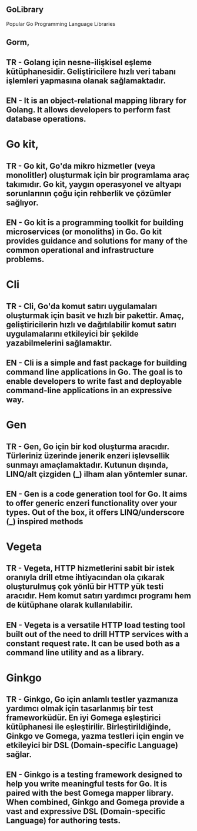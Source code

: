 ## GoLibrary
Popular Go Programming Language Libraries


## Gorm, 
## TR - Golang için nesne-ilişkisel eşleme kütüphanesidir. Geliştiricilere hızlı veri tabanı işlemleri yapmasına olanak sağlamaktadır.
## EN - It is an object-relational mapping library for Golang. It allows developers to perform fast database operations.

# Go kit,
## TR - Go kit, Go'da mikro hizmetler (veya monolitler) oluşturmak için bir programlama araç takımıdır. Go kit, yaygın operasyonel ve altyapı sorunlarının çoğu için rehberlik ve çözümler sağlıyor.
## EN - Go kit is a programming toolkit for building microservices (or monoliths) in Go. Go kit provides guidance and solutions for many of the common operational and infrastructure problems.

# Cli
## TR - Cli, Go'da komut satırı uygulamaları oluşturmak için basit ve hızlı bir pakettir. Amaç, geliştiricilerin hızlı ve dağıtılabilir komut satırı uygulamalarını etkileyici bir şekilde yazabilmelerini sağlamaktır.
## EN - Cli is a simple and fast package for building command line applications in Go. The goal is to enable developers to write fast and deployable command-line applications in an expressive way.

# Gen
## TR - Gen, Go için bir kod oluşturma aracıdır. Türleriniz üzerinde jenerik enzeri işlevsellik sunmayı amaçlamaktadır. Kutunun dışında, LINQ/alt çizgiden (_) ilham alan yöntemler sunar.
## EN - Gen is a code generation tool for Go. It aims to offer generic enzeri functionality over your types. Out of the box, it offers LINQ/underscore (_) inspired methods

# Vegeta
## TR - Vegeta, HTTP hizmetlerini sabit bir istek oranıyla drill etme ihtiyacından ola çıkarak oluşturulmuş çok yönlü bir HTTP yük testi aracıdır. Hem  komut satırı yardımcı programı hem de kütüphane olarak kullanılabilir.
## EN - Vegeta is a versatile HTTP load testing tool built out of the need to drill HTTP services with a constant request rate. It can be used both as a command line utility and as a library.

# Ginkgo
## TR - Ginkgo, Go için anlamlı testler yazmanıza yardımcı olmak için tasarlanmış bir test frameworküdür. En iyi Gomega eşleştirici kütüphanesi ile eşleştirilir. Birleştirildiğinde, Ginkgo ve Gomega, yazma testleri için engin ve etkileyici bir DSL (Domain-specific Language) sağlar.
## EN - Ginkgo is a testing framework designed to help you write meaningful tests for Go. It is paired with the best Gomega mapper library. When combined, Ginkgo and Gomega provide a vast and expressive DSL (Domain-specific Language) for authoring tests.
